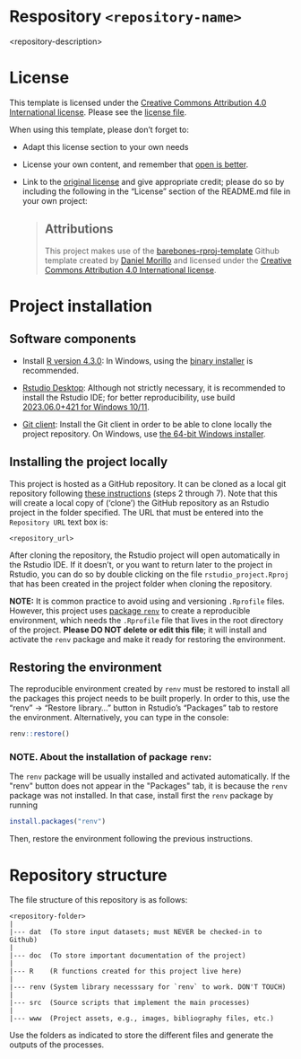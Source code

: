 
# Respository `<repository-name>`

\<repository-description\>

# License

This template is licensed under the [Creative Commons Attribution 4.0
International license](https://creativecommons.org/licenses/by/4.0/).
Please see the [license file](LICENSE.md).

When using this template, please don’t forget to:

- Adapt this license section to your own needs

- License your own content, and remember that [open is
  better](https://choosealicense.com/).

- Link to the [original
  license](https://creativecommons.org/licenses/by/4.0/) and give
  appropriate credit; please do so by including the following in the
  “License” section of the README.md file in your own project:

  > ## Attributions
  > 
  > This project makes use of the
  > [barebones-rproj-template](https://github.com/DaniMori/barebones-rproj-template)
  > Github template created by [Daniel Morillo](https://github.com/DaniMori)
  > and licensed under the [Creative Commons Attribution 4.0
  > International
  > license](https://creativecommons.org/licenses/by/4.0/).

# Project installation

## Software components

- Install [R version
  4.3.0](https://cran.rstudio.com/bin/windows/base/old/4.3.0/): In
  Windows, using the [binary
  installer](https://cran.rstudio.com/bin/windows/base/old/4.3.0/R-4.3.0-win.exe)
  is recommended.

- [Rstudio
  Desktop](https://www.rstudio.com/products/rstudio/download/#download):
  Although not strictly necessary, it is recommended to install the
  Rstudio IDE; for better reproducibility, use build [2023.06.0+421 for
  Windows
  10/11](https://download1.rstudio.org/electron/windows/RStudio-2023.06.0-421.exe).

- [Git client](https://git-scm.com/download): Install the Git client in
  order to be able to clone locally the project repository. On Windows,
  use [the 64-bit Windows
  installer](https://github.com/git-for-windows/git/releases/download/v2.41.0.windows.1/Git-2.41.0-64-bit.exe).

## Installing the project locally

This project is hosted as a GitHub repository. It can be cloned as a
local git repository following [these
instructions](https://book.cds101.com/using-rstudio-server-to-clone-a-github-repo-as-a-new-project.html#step---2)
(steps 2 through 7). Note that this will create a local copy of
(‘clone’) the GitHub repository as an Rstudio project in the folder
specified. The URL that must be entered into the `Repository URL` text
box is:

```
<repository_url>
```

After cloning the repository, the Rstudio project will open
automatically in the Rstudio IDE. If it doesn’t, or you want to return
later to the project in Rstudio, you can do so by double clicking on the
file `rstudio_project.Rproj` that has been created in the project folder
when cloning the repository.

**NOTE:** It is common practice to avoid using and versioning
`.Rprofile` files. However, this project uses [package
`renv`](https://cran.r-project.org/package=renv) to create a
reproducible environment, which needs the `.Rprofile` file that lives in
the root directory of the project. **Please DO NOT delete or edit this
file**; it will install and activate the `renv` package and make it
ready for restoring the environment.

## Restoring the environment

The reproducible environment created by `renv` must be restored to
install all the packages this project needs to be built properly. In
order to this, use the “renv” -\> “Restore library…” button in Rstudio’s
“Packages” tab to restore the environment. Alternatively, you can type in the
console:

``` r
renv::restore()
```

### NOTE. About the installation of package `renv`:

The `renv` package will be usually installed and activated
automatically. If the "renv" button does not appear in the "Packages" tab, it is
because the `renv` package was not installed. In that case, install first the
`renv` package by running

``` r
install.packages("renv")
```

Then, restore the environment following the previous instructions.

# Repository structure

The file structure of this repository is as follows:

```
<repository-folder>
|
|--- dat  (To store input datasets; must NEVER be checked-in to Github)
|
|--- doc  (To store important documentation of the project)
|
|--- R    (R functions created for this project live here)
|
|--- renv (System library necesssary for `renv` to work. DON'T TOUCH)
|
|--- src  (Source scripts that implement the main processes)
|
|--- www  (Project assets, e.g., images, bibliography files, etc.)
```

Use the folders as indicated to store the different files and generate
the outputs of the processes.
